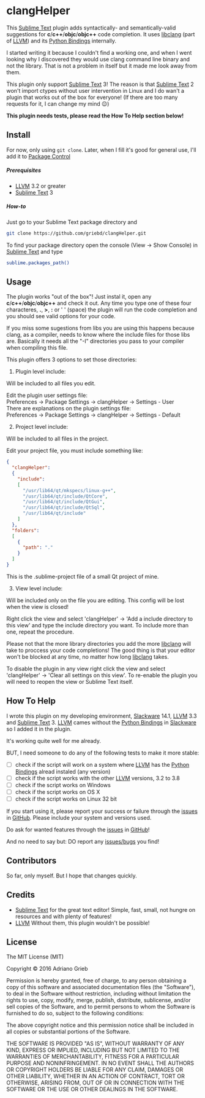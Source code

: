 # clangHelper #

This [Sublime Text][] plugin adds syntactically- and semantically-valid
suggestions for **c**/**c++**/**objc**/**objc++** code completion. It uses
[libclang][] (part of [LLVM][]) and its [Python Bindings][] internally.

I started writing it because I couldn't find a working one, and when I went
looking why I discovered they would use clang command line binary and not the
library. That is not a problem in itself but it made me look away from them.

This plugin only support [Sublime Text][] 3! The reason is that [Sublime Text][]
2 won't import ctypes without user intervention in Linux and I do wan't a plugin
that works out of the box for everyone! (If there are too many requests for it,
I can change my mind :wink:)

**This plugin needs tests, please read the How To Help section below!**

## Install ##

For now, only using `git clone`. Later, when I fill it's good for general use,
I'll add it to [Package Control][]

##### Prerequisites #####

  - [LLVM][] 3.2 or greater
  - [Sublime Text][] 3

##### How-to #####

Just go to your Sublime Text package directory and
```sh
git clone https://github.com/griebd/clangHelper.git
```

To find your package directory open the console (View -> Show Console) in
[Sublime Text][] and type
```sh
sublime.packages_path()
```

## Usage ##

The plugin works "out of the box"! Just instal it, open any
**c**/**c++**/**objc**/**objc++** and check it out. Any time you type one of
these four characteres, **.**, **>**, **:** or '&nbsp;' (space) the plugin will
run the code completion and you should see valid options for your code.

If you miss some sugestions from libs you are using this happens because clang,
as a compiler, needs to know where the include files for those libs are.
Basically it needs all the "-I" directories you pass to your compiler when
compiling this file.

This plugin offers 3 options to set those directories:

1. Plugin level include:

  Will be included to all files you edit.

  Edit the plugin user settings file:  
    Preferences -> Package Settings -> clangHelper -> Settings - User  
  There are explanations on the plugin settings file:  
    Preferences -> Package Settings -> clangHelper -> Settings - Default

2. Project level include:

  Will be included to all files in the project.

  Edit your project file, you must include something like:
  ```json
  {
    "clangHelper":
    {
      "include":
      [
        "/usr/lib64/qt/mkspecs/linux-g++",
        "/usr/lib64/qt/include/QtCore",
        "/usr/lib64/qt/include/QtGui",
        "/usr/lib64/qt/include/QtSql",
        "/usr/lib64/qt/include"
      ]
    },
    "folders":
    [
      {
        "path": "."
      }
    ]
  }
  ```
  This is the .sublime-project file of a small Qt project of mine.

3. View level include:

  Will be included only on the file you are editing. This config will be lost
  when the view is closed!

  Right click the view and select 'clangHelper' -> 'Add a include directory to
  this view' and type the include directory you want. To include more than one,
  repeat the procedure.

Please not that the more library directories you add the more [libclang][] will
take to proccess your code completions! The good thing is that your editor won't
be blocked at any time, no matter how long [libclang][] takes.

To disable the plugin in any view right click the view and select 'clangHelper'
-> 'Clear all settings on this view'. To re-enable the plugin you will need to
reopen the view or Sublime Text itself.

## How To Help ##

I wrote this plugin on my developing environment, [Slackware][] 14.1, [LLVM][]
3.3 and [Sublime Text][] 3. [LLVM][] cames without the [Python Bindings][] in
[Slackware][] so I added it in the plugin.

It's working quite well for me already.

BUT, I need someone to do any of the following tests to make it more stable:

- [ ] check if the script will work on a system where [LLVM] has the
  [Python Bindings] alread instaled (any version)
- [ ] check if the script works with the other [LLVM] versions, 3.2 to 3.8
- [ ] check if the script works on Windows
- [ ] check if the script works on OS X
- [ ] check if the script works on Linux 32 bit

If you start using it, please report your success or failure through the
[issues][] in [GitHub][]. Please include your system and versions used.

Do ask for wanted features through the [issues][] in [GitHub][]!

And no need to say but: DO report any [issues/bugs][issues] you find!

## Contributors ##

So far, only myself. But I hope that changes quickly.

## Credits ##

- [Sublime Text][] for the great text editor! Simple, fast, small, not hungre on
  resources and with plenty of features!
- [LLVM][] Without them, this plugin wouldn't be possible!

## License ##

The MIT License (MIT)

Copyright &copy; 2016 Adriano Grieb

Permission is hereby granted, free of charge, to any person obtaining a copy
of this software and associated documentation files (the "Software"), to deal
in the Software without restriction, including without limitation the rights
to use, copy, modify, merge, publish, distribute, sublicense, and/or sell
copies of the Software, and to permit persons to whom the Software is
furnished to do so, subject to the following conditions:

The above copyright notice and this permission notice shall be included in all
copies or substantial portions of the Software.

THE SOFTWARE IS PROVIDED "AS IS", WITHOUT WARRANTY OF ANY KIND, EXPRESS OR
IMPLIED, INCLUDING BUT NOT LIMITED TO THE WARRANTIES OF MERCHANTABILITY,
FITNESS FOR A PARTICULAR PURPOSE AND NONINFRINGEMENT. IN NO EVENT SHALL THE
AUTHORS OR COPYRIGHT HOLDERS BE LIABLE FOR ANY CLAIM, DAMAGES OR OTHER
LIABILITY, WHETHER IN AN ACTION OF CONTRACT, TORT OR OTHERWISE, ARISING FROM,
OUT OF OR IN CONNECTION WITH THE SOFTWARE OR THE USE OR OTHER DEALINGS IN THE
SOFTWARE.

[libclang]: http://clang.llvm.org/ "a C language family frontend for LLVM"
[LLVM]: http://llvm.org/ "The LLVM Compiler Infrastructure"
[Python Bindings]: https://github.com/llvm-mirror/clang/tree/master/bindings/python "Clang Python Bindings"
[Sublime Text]: http://www.sublimetext.com/ "Sublime Text"
[Package Control]: https://packagecontrol.io/ "The Sublime Text package manager"
[Slackware]: http://www.slackware.com/ "The Slackware Linux Project"
[GitHub]: https://github.com/ "GitHub"
[issues]: https://github.com/griebd/clangHelper/issues "Issues"

